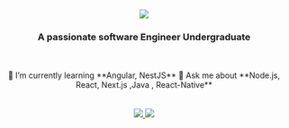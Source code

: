 <h1 align="center">
    <img src="https://readme-typing-svg.herokuapp.com/?font=Righteous&size=35&center=true&vCenter=true&width=500&height=70&duration=4000&lines=Hi+There!+👋;+I'm+Achintha+Peiris!;" />
</h1>

<h3 align="center">A passionate software Engineer Undergraduate </h3>
    <br><br>
<div align="center">
 🌱 I’m currently learning **Angular, NestJS**
💬 Ask me about **Node.js, React, Next.js ,Java , React-Native**
 </div>
 <br><br>
 
 <div align="center"> 
  <a href="mailto:achinthaperis64@gmail.com">
    <img src="https://img.shields.io/badge/Gmail-df1b1b?style=for-the-badge&logo=gmail&logoColor=white" />
  </a>
  <a href="https://www.linkedin.com/in/achintha-peiris-9a61a129b">
    <img src="https://img.shields.io/badge/LinkedIn-0077B5?style=for-the-badge&logo=linkedin&logoColor=white" target="_blank" />
  </a>
  
  </a>
</div>
